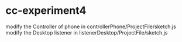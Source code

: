 # cc-experiment4
modify the Controller of phone in controllerPhone/ProjectFile/sketch.js
modify the Desktop listener in listenerDesktop/ProjectFile/sketch.js
